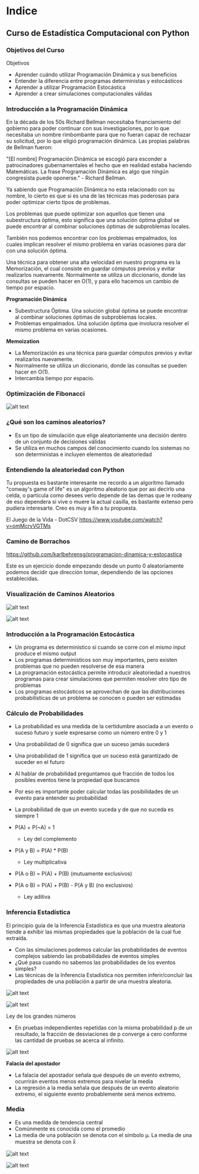 # Indice

## Curso de Estadística Computacional con Python

### Objetivos del Curso

Objetivos

* Aprender cuándo utilizar Programación Dinámica y sus beneficios
* Entender la diferencia entre programas deterministas y estocásticos
* Aprender a utilizar Programación Estocástica
* Aprender a crear simulaciones computacionales válidas

### Introducción a la Programación Dinámica

En la década de los 50s Richard Bellman necesitaba financiamiento del gobierno para poder continuar con sus investigaciones, por lo que necesitaba un nombre rimbombante para que no fueran capaz de rechazar su solicitud, por lo que eligió programación dinámica. Las propias palabras de Bellman fueron:

"[El nombre] Programación Dinámica se escogió para esconder a patrocinadores gubernamentales el hecho que en realidad estaba haciendo Matemáticas. La frase Programación Dinámica es algo que ningún congresista puede oponerse." - Richard Bellman.

Ya sabiendo que Programación Dinámica no esta relacionado con su nombre, lo cierto es que si es una de las técnicas mas poderosas para poder optimizar cierto tipos de problemas.

Los problemas que puede optimizar son aquellos que tienen una subestructura óptima, esto significa que una solución óptima global se puede encontrar al combinar soluciones óptimas de subproblemas locales.

También nos podemos encontrar con los problemas empalmados, los cuales implican resolver el mismo problema en varias ocasiones para dar con una solución óptima.

Una técnica para obtener una alta velocidad en nuestro programa es la Memorización, el cual consiste en guardar cómputos previos y evitar realizarlos nuevamente. Normalmente se utiliza un diccionario, donde las consultas se pueden hacer en O(1), y para ello hacemos un cambio de tiempo por espacio.

**Programación Dinámica**

* Subestructura Óptima. Una solución global óptima se puede encontrar al combinar soluciones óptimas de subproblemas locales.
* Problemas empalmados. Una solución óptima que involucra resolver el mismo problema en varias ocasiones.

**Memoization**

* La Memorización es una técnica para guardar cómputos previos y evitar realizarlos nuevamente.
* Normalmente se utiliza un diccionario, donde las consultas se pueden hacer en O(1).
* Intercambia tiempo por espacio.

### Optimización de Fibonacci

![alt text](image.png)

### ¿Qué son los caminos aleatorios?

* Es un tipo de simulación que elige aleatoriamente una decisión dentro de un conjunto de decisiones válidas
* Se utiliza en muchos campos del conocimiento cuando los sistemas no son deterministas e incluyen elementos de aleatoriedad

### Entendiendo la aleatoriedad con Python

Tu propuesta es bastante interesante me recordo a un algoritmo llamado "conway's game of life" es un algoritmo aleatorio que por asi decirlo una celda, o particula como desees verlo depende de las demas que le rodeany de eso dependera si vive o muere la actual casilla, es bastante extenso pero pudiera interesarte. Creo es muy a fin a tu propuesta.

El Juego de la Vida - DotCSV <https://www.youtube.com/watch?v=omMcrvVGTMs>

### Camino de Borrachos

<https://github.com/karlbehrensg/programacion-dinamica-y-estocastica>

Este es un ejercicio donde empezando desde un punto 0 aleatoriamente podemos decidir que dirección tomar, dependiendo de las opciones establecidas.

### Visualización de Caminos Aleatorios

![alt text](image-1.png)

![alt text](image-2.png)

### Introducción a la Programación Estocástica

* Un programa es determinístico si cuando se corre con el mismo input produce el mismo output
* Los programas determinísticos son muy importantes, pero existen problemas que no pueden resolverse de esa manera
* La programación estocástica permite introducir aleatoriedad a nuestros programas para crear simulaciones que permiten resolver otro tipo de problemas
* Los programas estocásticos se aprovechan de que las distribuciones probabilísticas de un problema se conocen o pueden ser estimadas

### Cálculo de Probabilidades

* La probabilidad es una medida de la certidumbre asociada a un evento o suceso futuro y suele expresarse como un número entre 0 y 1
* Una probabilidad de 0 significa que un suceso jamás sucederá
* Una probabilidad de 1 significa que un suceso está garantizado de suceder en el futuro
* Al hablar de probabilidad preguntamos qué fracción de todos los posibles eventos tiene la propiedad que buscamos
* Por eso es importante poder calcular todas las posibilidades de un evento para entender su probabilidad
* La probabilidad de que un evento suceda y de que no suceda es siempre 1

* P(A) + P(~A) = 1
  * Ley del complemento

* P(A y B) = P(A) * P(B)
  * Ley multiplicativa

* P(A o B) = P(A) + P(B) (mutuamente exclusivos)

* P(A o B) = P(A) + P(B) - P(A y B) (no exclusivos)
  * Ley aditiva

### Inferencia Estadística

El principio guía de la Inferencia Estadística es que una muestra aleatoria tiende a exhibir las mismas propiedades que la población de la cual fue extraída.

* Con las simulaciones podemos calcular las probabilidades de eventos complejos sabiendo las probabilidades de eventos simples
* ¿Qué pasa cuando no sabemos las probabilidades de los eventos simples?
* Las técnicas de la Inferencia Estadística nos permiten inferir/concluir las propiedades de una población a partir de una muestra aleatoria.

![alt text](image-3.png)

![alt text](image-4.png)

Ley de los grandes números

* En pruebas independientes repetidas con la misma probabilidad p de un resultado, la fracción de desviaciones de p converge a cero conforme las cantidad de pruebas se acerca al infinito.

![alt text](image-5.png)

**Falacia del apostador**

* La falacia del apostador señala que después de un evento extremo, ocurrirán eventos menos extremos para nivelar la media
* La regresión a la media señala que después de un evento aleatorio extremo, el siguiente evento probablemente será menos extremo.

### Media

* Es una medida de tendencia central
* Comúnmente es conocida como el promedio
* La media de una población se denota con el símbolo μ. La media de una muestra se denota con x̅

![alt text](image-6.png)

![alt text](image-7.png)
